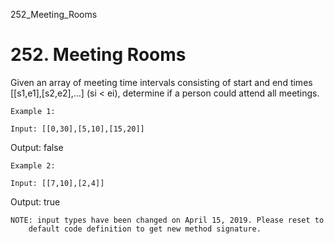 252_Meeting_Rooms
# 252. Meeting Rooms

Given an array of meeting time intervals consisting of start and end times [[s1,e1],[s2,e2],...]
        (si < ei), determine if a person could attend all meetings.

    Example 1:

    Input: [[0,30],[5,10],[15,20]]
Output: false

    Example 2:

    Input: [[7,10],[2,4]]
Output: true

    NOTE: input types have been changed on April 15, 2019. Please reset to
        default code definition to get new method signature.